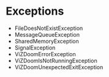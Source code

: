 # Exceptions
* FileDoesNotExistException
* MessageQueueException
* SharedMemoryException
* SignalException
* ViZDoomErrorException
* ViZDoomIsNotRunningException
* ViZDoomUnexpectedExitException
